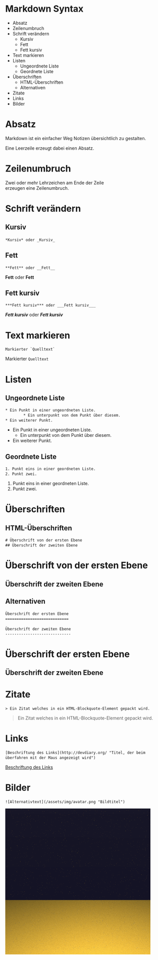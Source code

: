 # Markdown Syntax

* Absatz
* Zeilenumbruch
* Schrift verändern
    * Kursiv
    * Fett
    * Fett kursiv
* Text markieren
* Listen
    * Ungeordnete Liste
    * Geordnete Liste
* Überschriften
    * HTML-Überschriften
    * Alternativen
* Zitate
* Links
* Bilder

Absatz
======

Markdown ist ein einfacher Weg Notizen übersichtlich zu gestalten.

Eine Leerzeile erzeugt dabei einen Absatz.

Zeilenumbruch
=============

Zwei oder mehr Lehrzeichen am Ende der Zeile  
erzeugen eine Zeilenumbruch.

Schrift verändern
=================

Kursiv
------

`*Kursiv* oder _Kursiv_`

Fett
----

```
**Fett** oder __Fett__
```

**Fett** oder __Fett__

Fett kursiv
-----------

```
***Fett kursiv*** oder ___Fett kursiv___
```

***Fett kursiv*** oder ___Fett kursiv___

Text markieren
==============

```
Markierter `Quelltext`
```

Markierter `Quelltext`

Listen
======

Ungeordnete Liste
-----------------

```
* Ein Punkt in einer ungeordneten Liste.
		* Ein unterpunkt von dem Punkt über diesem.
* Ein weiterer Punkt.
```

* Ein Punkt in einer ungeordneten Liste.
    * Ein unterpunkt von dem Punkt über diesem.
* Ein weiterer Punkt.

Geordnete Liste
---------------

```
1. Punkt eins in einer geordneten Liste.
2. Punkt zwei.
```

1. Punkt eins in einer geordneten Liste.
2. Punkt zwei.

Überschriften
=============

HTML-Überschriften
------------------

```
# Überschrift von der ersten Ebene
## Überschrift der zweiten Ebene
```

# Überschrift von der ersten Ebene
## Überschrift der zweiten Ebene

Alternativen
------------

```
Überschrift der ersten Ebene
============================

Überschrift der zweiten Ebene
-----------------------------
```

Überschrift der ersten Ebene
============================

Überschrift der zweiten Ebene
-----------------------------

Zitate
======

```
> Ein Zitat welches in ein HTML-Blockquote-Element gepackt wird.
```

> Ein Zitat welches in ein HTML-Blockquote-Element gepackt wird.

Links
=====

```
[Beschriftung des Links](http://devdiary.org/ "Titel, der beim überfahren mit der Maus angezeigt wird")
```

[Beschriftung des Links](http://devdiary.org/ "Titel, der beim überfahren mit der Maus angezeigt wird")

Bilder
======

```
![Alternativtext](/assets/img/avatar.png "Bildtitel")
```

![Alternativtext](/assets/img/avatar.png "Bildtitel")

